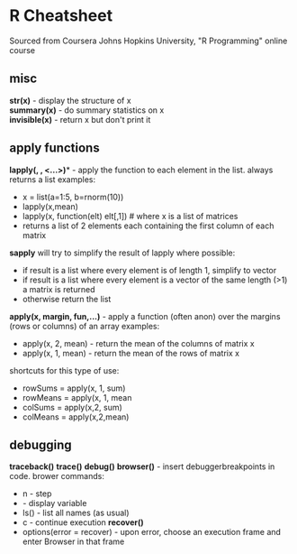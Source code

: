 
R Cheatsheet
============

Sourced from Coursera Johns Hopkins University, "R Programming" online course

misc
----

**str(x)** - display the structure of x  
**summary(x)** - do summary statistics on x  
**invisible(x)** - return x but don't print it  

apply functions 
---------------

**lapply(<list>, <function>, <...>)*** - apply the function to each element in the list. always returns a list 
examples:
   - x = list(a=1:5, b=rnorm(10))
   - lapply(x,mean)  
   - lapply(x, function(elt) elt[,1])  # where x is a list of matrices  
   -   returns a list of 2 elements each containing the first column of each matrix

**sapply** will try to simplify the result of lapply where possible:
  - if result is a list where every element is of length 1, simplify to vector
  - if result is a list where every element is a vector of the same length (>1) a matrix is returned
  - otherwise return the list

**apply(x, margin, fun,...)** - apply a function (often anon) over the margins (rows or columns) of an array
examples:  
  - apply(x, 2, mean) - return the mean of the columns of matrix x
  - apply(x, 1, mean) - return the mean of the rows of matrix x

  shortcuts for this type of use:
  - rowSums = apply(x, 1, sum)
  - rowMeans = apply(x, 1, mean
  - colSums = apply(x,2, sum)
  - colMeans = apply(x,2,mean)

  debugging
  ---------

  **traceback()**
  **trace()**
  **debug()**
  **browser()** - insert debuggerbreakpoints in code.  brower commands:
  - n - step
  - <variable> - display variable
  - ls() - list all names (as usual)
  - c - continue execution
  **recover()**
  - options(error = recover) - upon error, choose an execution frame and enter Browser in that frame
